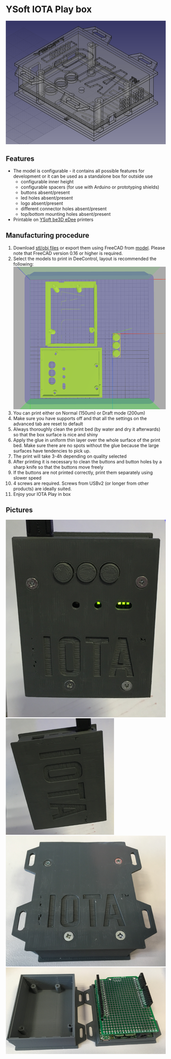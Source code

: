 # YSoft IOTA Play box
![IOTA Play Box](https://github.com/ysoftiota/yi-play/blob/master/Box/box.png)

## Features
* The model is configurable - it contains all possible features for development or it can be used as a standalone box for outside use
  * configurable inner height
  * configurable spacers (for use with Arduino or prototyping shields)
  * buttons absent/present
  * led holes absent/present
  * logo absent/present
  * different connector holes absent/present
  * top/bottom mounting holes absent/present
* Printable on [YSoft be3D eDee](https://www.ysoft.com/en/be3d-edee-3dprinter) printers

## Manufacturing procedure
1. Download [stl/obj files](https://github.com/ysoftiota/yi-play/blob/master/Box/IOTA_Play_Box_1.0.zip) or export them using FreeCAD from [model](https://github.com/ysoftiota/yi-play/blob/master/Box/IOTA_Play_Box_1.0.FCStd). Please note that FreeCAD version 0.16 or higher is required.
1. Select the models to print in DeeControl, layout is recommended the following:
![print](https://github.com/ysoftiota/yi-play/blob/master/Box/print.png)
1. You can print either on Normal (150um) or Draft mode (200um)
1. Make sure you have supports off and that all the settings on the advanced tab are reset to default
1. Always thoroughly clean the print bed (by water and dry it afterwards) so that the box surface is nice and shiny
1. Apply the glue in uniform thin layer over the whole surface of the print bed. Make sure there are no spots without the glue because the large surfaces have tendencies to pick up.
1. The print will take 3-4h depending on quality selected
1. After printing it is necessary to clean the buttons and button holes by a sharp knife so that the buttons move freely
1. If the buttons are not printed correctly, print them separately using slower speed
1. 4 screws are required. Screws from USBv2 (or longer from other products) are ideally suited.
1. Enjoy your IOTA Play in box

## Pictures
![IOTA Play Box](https://github.com/ysoftiota/yi-play/blob/master/Box/box1.png)
![IOTA Play Box](https://github.com/ysoftiota/yi-play/blob/master/Box/box2.png)
![IOTA Play Box](https://github.com/ysoftiota/yi-play/blob/master/Box/box3.png)
![IOTA Play Box](https://github.com/ysoftiota/yi-play/blob/master/Box/box4.png)
